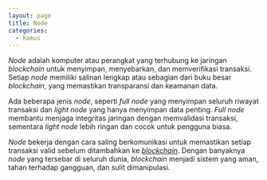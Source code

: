 ```yaml
---
layout: page
title: Node
categories:
  - Kamus
---
```


*Node* adalah komputer atau perangkat yang terhubung ke jaringan *blockchain* untuk menyimpan, menyebarkan, dan memverifikasi transaksi. Setiap *node* memiliki salinan lengkap atau sebagian dari buku besar *blockchain*, yang memastikan transparansi dan keamanan data.

Ada beberapa jenis *node*, seperti *full node* yang menyimpan seluruh riwayat transaksi dan *light node* yang hanya menyimpan data penting. *Full node* membantu menjaga integritas jaringan dengan memvalidasi transaksi, sementara *light node* lebih ringan dan cocok untuk pengguna biasa.

*Node* bekerja dengan cara saling berkomunikasi untuk memastikan setiap transaksi valid sebelum ditambahkan ke [*blockchain*](https://rojocrypto.com/blockchain/). Dengan banyaknya *node* yang tersebar di seluruh dunia, *blockchain* menjadi sistem yang aman, tahan terhadap gangguan, dan sulit dimanipulasi.